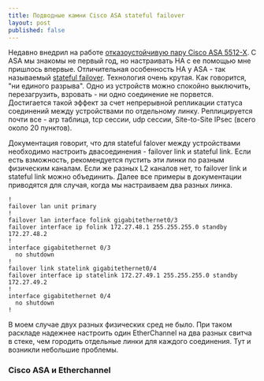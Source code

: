 ```yaml
---
title: Подводные камни Cisco ASA stateful failover
layout: post
published: false
---
```


Недавно внедрил на работе [отказоустойчивую пару Cisco ASA 5512-X](http://www.cisco.com/c/en/us/td/docs/security/asa/asa93/configuration/general/asa-general-cli/ha-failover.html#pgfId-1494550). С ASA мы знакомы не первый год, но настраивать HA с ее помощью мне пришлось впервые. Отличительная особенность HA у ASA - так называемый [stateful failover](http://www.cisco.com/c/en/us/td/docs/security/asa/asa93/configuration/general/asa-general-cli/ha-failover.html#pgfId-1495008). Технология очень крутая. Как говорится, "ни единого разрыва". Одно из устройств можно спокойно выключить, перезагрузить, взровать - ни одно соединение не порвется. Достигается такой эффект за счет непрерывной репликации статуса соединений между устройствами по отдельному линку. Реплицируется почти все - arp таблица, tcp сессии, udp сессии, Site-to-Site IPsec (всего около 20 пунктов). 

Документация говорит, что для stateful falover между устройствами необходимо настроить двасоединения - failover link и stateful link. Если есть взможность, рекомендуется пустить эти линки по разным физическим каналам. Если же разных L2 каналов нет, то failover link и stateful link можно объединить. Далее все примеры в документации приводятся для случая, когда мы настраиваем два разных линка. 
```
!
failover lan unit primary
!
failover lan interface folink gigabitethernet0/3
failover interface ip folink 172.27.48.1 255.255.255.0 standby 172.27.48.2
!
interface gigabitethernet 0/3
  no shutdown
!  
failover link statelink gigabitethernet0/4
failover interface ip statelink 172.27.49.1 255.255.255.0 standby 172.27.49.2
!
interface gigabitethernet 0/4
  no shutdown
!
```
В моем случае двух разных физических сред не было. При таком раскладе надежнее настроить один EtherChannel на два разных свитча в стеке, чем городить отдельные линки для каждого соединения. Тут и возникли небольшие проблемы.

### Cisco ASA и Etherchannel

